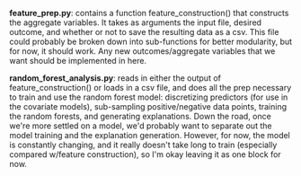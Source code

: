 **feature_prep.py**: contains a function feature_construction() that constructs the aggregate variables.  It takes as arguments the input file, desired outcome, and whether or not to save the resulting data as a csv.  This file could probably be broken down into sub-functions for better modularity, but for now, it should work.  Any new outcomes/aggregate variables that we want should be implemented in here.


**random_forest_analysis.py**: reads in either the output of feature_construction() or loads in a csv file, and does all the prep necessary to train and use the random forest model: discretizing predictors (for use in the covariate models), sub-sampling positive/negative data points, training the random forests, and generating explanations.  Down the road, once we're more settled on a model, we'd probably want to separate out the model training and the explanation generation.  However, for now, the model is constantly changing, and it really doesn't take long to train (especially compared w/feature construction), so I'm okay leaving it as one block for now.
